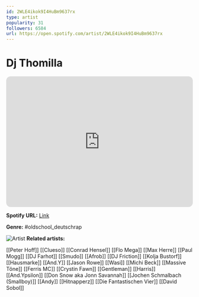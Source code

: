 ```yaml
---
id: 2WLE4ikok9I4HuBm9637rx
type: artist
popularity: 31
followers: 6584
url: https://open.spotify.com/artist/2WLE4ikok9I4HuBm9637rx
---
```

# Dj Thomilla

<iframe style="border-radius:12px" src="https://open.spotify.com/embed/artist/2WLE4ikok9I4HuBm9637rx" width="100%" height="352" frameBorder="0" allowfullscreen="" allow="autoplay; clipboard-write; encrypted-media; fullscreen; picture-in-picture" loading="lazy"></iframe>

**Spotify URL:** [Link](https://open.spotify.com/artist/2WLE4ikok9I4HuBm9637rx)

**Genre:**  #oldschool_deutschrap

![Artist](https://i.scdn.co/image/ab6761610000e5ebd2d24ef87e5e292a2f401afe)
**Related artists:**

[[Peter Hoff]]
[[Clueso]]
[[Conrad Hensel]]
[[Flo Mega]]
[[Max Herre]]
[[Paul Mogg]]
[[DJ Farhot]]
[[Smudo]]
[[Afrob]]
[[DJ Friction]]
[[Kolja Bustorf]]
[[Hausmarke]]
[[And.Y]]
[[Jason Rowe]]
[[Wasi]]
[[Michi Beck]]
[[Massive Töne]]
[[Ferris MC]]
[[Crystin Fawn]]
[[Gentleman]]
[[Harris]]
[[And.Ypsilon]]
[[Don Snow aka Jonn Savannah]]
[[Jochen Schmalbach (Smallboy)]]
[[Andy]]
[[Hitnapperz]]
[[Die Fantastischen Vier]]
[[David Sobol]]
